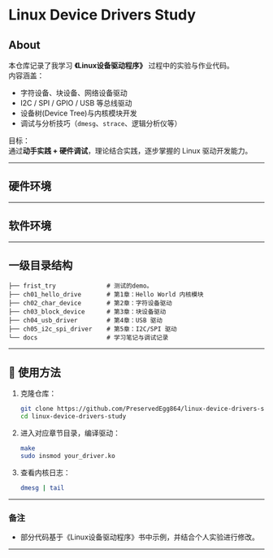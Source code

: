 # Linux Device Drivers Study

## About
本仓库记录了我学习 **《Linux设备驱动程序》** 过程中的实验与作业代码。  
内容涵盖：
- 字符设备、块设备、网络设备驱动
- I2C / SPI / GPIO / USB 等总线驱动
- 设备树(Device Tree)与内核模块开发
- 调试与分析技巧（`dmesg`、`strace`、逻辑分析仪等）

目标：  
通过**动手实践 + 硬件调试**，理论结合实践，逐步掌握的 Linux 驱动开发能力。

---
## 硬件环境
---
## 软件环境
---

## 一级目录结构
```
├── frist_try              # 测试的demo。
├── ch01_hello_drive       # 第1章：Hello World 内核模块
├── ch02_char_device       # 第2章：字符设备驱动
├── ch03_block_device      # 第3章：块设备驱动
├── ch04_usb_driver        # 第4章：USB 驱动
├── ch05_i2c_spi_driver    # 第5章：I2C/SPI 驱动
└── docs                   # 学习笔记与调试记录
```

---

## 🚀 使用方法
1. 克隆仓库：
   ```bash
   git clone https://github.com/PreservedEgg864/linux-device-drivers-study.git
   cd linux-device-drivers-study
   ```
2. 进入对应章节目录，编译驱动：
   ```bash
   make
   sudo insmod your_driver.ko
   ```
3. 查看内核日志：
   ```bash
   dmesg | tail
   ```

---

### 备注
- 部分代码基于《Linux设备驱动程序》书中示例，并结合个人实验进行修改。
---

